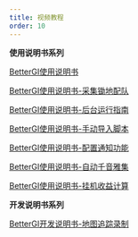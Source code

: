 ```yaml
---
title: 视频教程
order: 10
---
```


**使用说明书系列**

[BetterGI使用说明书](https://www.bilibili.com/video/BV1cf6JYiE1d)

[BetterGI使用说明书-采集锄地配队](https://www.bilibili.com/video/BV1i39qYzELQ)

[BetterGI使用说明书-后台运行指南](https://www.bilibili.com/video/BV19pXvYbEG5)

[BetterGI使用说明书-手动导入脚本](https://www.bilibili.com/video/BV1gbRwYPEf3)

[BetterGI使用说明书-配置通知功能](https://www.bilibili.com/video/BV1apXyYnE4t)

[BetterGI使用说明书-自动千音雅集](https://www.bilibili.com/video/BV1QMoQYmEZM)

[BetterGI使用说明书-挂机收益计算](https://www.bilibili.com/video/BV1Bq5qzXE4r)

**开发说明书系列**

[BetterGI开发说明书-地图追踪录制](https://www.bilibili.com/video/BV1JVXxYyE7Y/)

